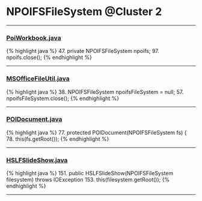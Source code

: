# NPOIFSFileSystem @Cluster 2

***

### [PoiWorkbook.java](https://searchcode.com/codesearch/view/95326019/)
{% highlight java %}
47. private NPOIFSFileSystem npoifs;
97.       npoifs.close();
{% endhighlight %}

***

### [MSOfficeFileUtil.java](https://searchcode.com/codesearch/view/116052780/)
{% highlight java %}
38. NPOIFSFileSystem npoifsFileSystem = null;
57.       npoifsFileSystem.close();
{% endhighlight %}

***

### [POIDocument.java](https://searchcode.com/codesearch/view/97383067/)
{% highlight java %}
77. protected POIDocument(NPOIFSFileSystem fs) {
78.    this(fs.getRoot());
{% endhighlight %}

***

### [HSLFSlideShow.java](https://searchcode.com/codesearch/view/97394255/)
{% highlight java %}
151. public HSLFSlideShow(NPOIFSFileSystem filesystem) throws IOException
153.    this(filesystem.getRoot());
{% endhighlight %}

***

